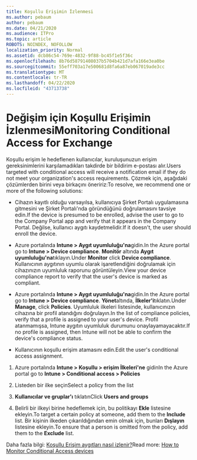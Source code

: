 ```yaml
---
title: Koşullu Erişimin İzlenmesi
ms.author: pebaum
author: pebaum
ms.date: 04/21/2020
ms.audience: ITPro
ms.topic: article
ROBOTS: NOINDEX, NOFOLLOW
localization_priority: Normal
ms.assetid: dcb86c54-769e-4832-9f88-bc45f1e5f36c
ms.openlocfilehash: 8b76d58791408037b5704b421d7afa166e3ea0be
ms.sourcegitcommit: 55eff703a17e500681d8fa6a87eb067019ade3cc
ms.translationtype: MT
ms.contentlocale: tr-TR
ms.lasthandoff: 04/22/2020
ms.locfileid: "43713738"
---
```

# <a name="monitoring-conditional-access-for-exchange"></a><span data-ttu-id="db6a2-102">Değişim için Koşullu Erişimin İzlenmesi</span><span class="sxs-lookup"><span data-stu-id="db6a2-102">Monitoring Conditional Access for Exchange</span></span>

<span data-ttu-id="db6a2-103">Koşullu erişim le hedeflenen kullanıcılar, kuruluşunuzun erişim gereksinimlerini karşılamadıkları takdirde bir bildirim e-postası alır.</span><span class="sxs-lookup"><span data-stu-id="db6a2-103">Users targeted with conditional access will receive a notification email if they do not meet your organization's access requirements.</span></span> <span data-ttu-id="db6a2-104">Çözmek için, aşağıdaki çözümlerden birini veya birkaçını öneririz:</span><span class="sxs-lookup"><span data-stu-id="db6a2-104">To resolve, we recommend one or more of the following solutions:</span></span>
  
- <span data-ttu-id="db6a2-105">Cihazın kayıtlı olduğu varsayılsa, kullanıcıya Şirket Portalı uygulamasına gitmesini ve Şirket Portalı'nda göründüğünü doğrulamasını tavsiye edin.</span><span class="sxs-lookup"><span data-stu-id="db6a2-105">If the device is presumed to be enrolled, advise the user to go to the Company Portal app and verify that it appears in the Company Portal.</span></span> <span data-ttu-id="db6a2-106">Değilse, kullanıcı aygıtı kaydetmelidir.</span><span class="sxs-lookup"><span data-stu-id="db6a2-106">If it doesn't, the user should enroll the device.</span></span>
    
- <span data-ttu-id="db6a2-107">Azure portalında **Intune \> Aygıt uyumluluğu'na**gidin.</span><span class="sxs-lookup"><span data-stu-id="db6a2-107">In the Azure portal go to **Intune \> Device compliance**.</span></span> <span data-ttu-id="db6a2-108">**Monitör** altında **Aygıt uyumluluğu'na**tıklayın.</span><span class="sxs-lookup"><span data-stu-id="db6a2-108">Under **Monitor** click **Device compliance**.</span></span> <span data-ttu-id="db6a2-109">Kullanıcının aygıtının uyumlu olarak işaretlendiğini doğrulamak için cihazınızın uyumluluk raporunu görüntüleyin.</span><span class="sxs-lookup"><span data-stu-id="db6a2-109">View your device compliance report to verify that the user's device is marked as compliant.</span></span> 
    
- <span data-ttu-id="db6a2-110">Azure portalında **Intune \> Aygıt uyumluluğu'na**gidin.</span><span class="sxs-lookup"><span data-stu-id="db6a2-110">In the Azure portal go to **Intune \> Device compliance**.</span></span> <span data-ttu-id="db6a2-111">**Yönet**altında, **İlkeler'i**tıklatın.</span><span class="sxs-lookup"><span data-stu-id="db6a2-111">Under **Manage**, click **Policies**.</span></span> <span data-ttu-id="db6a2-112">Uyumluluk ilkeleri listesinde, kullanıcınızın cihazına bir profil atandığını doğrulayın.</span><span class="sxs-lookup"><span data-stu-id="db6a2-112">In the list of compliance policies, verify that a profile is assigned to your user's device.</span></span> <span data-ttu-id="db6a2-113">Profil atanmamışsa, Intune aygıtın uyumluluk durumunu onaylayamayacaktır.</span><span class="sxs-lookup"><span data-stu-id="db6a2-113">If no profile is assigned, then Intune will not be able to confirm the device's compliance status.</span></span> 
    
- <span data-ttu-id="db6a2-114">Kullanıcının koşullu erişim atamasını edin.</span><span class="sxs-lookup"><span data-stu-id="db6a2-114">Edit the user's conditional access assignment.</span></span>
    
1. <span data-ttu-id="db6a2-115">Azure portalında **Intune \> Koşullu \> erişim İlkeleri'ne** gidin</span><span class="sxs-lookup"><span data-stu-id="db6a2-115">In the Azure portal go to **Intune \> Conditional access \> Policies**</span></span>
    
2. <span data-ttu-id="db6a2-116">Listeden bir ilke seçin</span><span class="sxs-lookup"><span data-stu-id="db6a2-116">Select a policy from the list</span></span>
    
3. <span data-ttu-id="db6a2-117">**Kullanıcılar ve gruplar'ı** tıklatın</span><span class="sxs-lookup"><span data-stu-id="db6a2-117">Click **Users and groups**</span></span>
    
4. <span data-ttu-id="db6a2-118">Belirli bir ilkeyi birine hedeflemek için, bu politikayı **Ekle** listesine ekleyin.</span><span class="sxs-lookup"><span data-stu-id="db6a2-118">To target a certain policy at someone, add them to the **Include** list.</span></span> <span data-ttu-id="db6a2-119">Bir kişinin ilkeden çıkarıldığından emin olmak için, bunları **Dışlayın** listesine ekleyin.</span><span class="sxs-lookup"><span data-stu-id="db6a2-119">To ensure that a person is omitted from the policy, add them to the **Exclude** list.</span></span> 
    
<span data-ttu-id="db6a2-120">Daha fazla bilgi: [Koşullu Erişim aygıtları nasıl izlenir?](https://docs.microsoft.com/intune/conditional-access-exchange-monitor)</span><span class="sxs-lookup"><span data-stu-id="db6a2-120">Read more: [How to Monitor Conditional Access devices](https://docs.microsoft.com/intune/conditional-access-exchange-monitor)</span></span>
  

